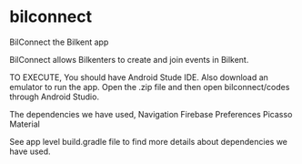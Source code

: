# bilconnect
BilConnect the Bilkent app

BilConnect allows Bilkenters to create and join events in Bilkent.

TO EXECUTE, 
  You should have Android Stude IDE.
  Also download an emulator to run the app.
  Open the .zip file and then open bilconnect/codes through Android Studio.
  
The dependencies we have used,
  Navigation
  Firebase
  Preferences
  Picasso
  Material
  
See app level build.gradle file to find more details about dependencies we have used.
